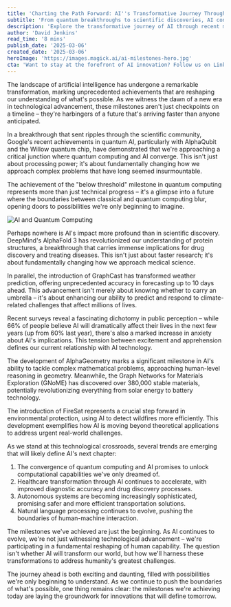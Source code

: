 ```yaml
---
title: 'Charting the Path Forward: AI''s Transformative Journey Through Recent Milestones'
subtitle: 'From quantum breakthroughs to scientific discoveries, AI continues to reshape our world'
description: 'Explore the transformative journey of AI through recent milestones, from quantum computing breakthroughs to revolutionary scientific discoveries. This comprehensive look at AI''s evolution reveals how these achievements are reshaping our world and setting the stage for future innovations.'
author: 'David Jenkins'
read_time: '8 mins'
publish_date: '2025-03-06'
created_date: '2025-03-06'
heroImage: 'https://images.magick.ai/ai-milestones-hero.jpg'
cta: 'Want to stay at the forefront of AI innovation? Follow us on LinkedIn for daily updates on groundbreaking developments and expert insights into the future of artificial intelligence.'
---
```


The landscape of artificial intelligence has undergone a remarkable transformation, marking unprecedented achievements that are reshaping our understanding of what's possible. As we witness the dawn of a new era in technological advancement, these milestones aren't just checkpoints on a timeline – they're harbingers of a future that's arriving faster than anyone anticipated.

In a breakthrough that sent ripples through the scientific community, Google's recent achievements in quantum AI, particularly with AlphaQubit and the Willow quantum chip, have demonstrated that we're approaching a critical junction where quantum computing and AI converge. This isn't just about processing power; it's about fundamentally changing how we approach complex problems that have long seemed insurmountable.

The achievement of the "below threshold" milestone in quantum computing represents more than just technical progress – it's a glimpse into a future where the boundaries between classical and quantum computing blur, opening doors to possibilities we're only beginning to imagine.

![AI and Quantum Computing](https://i.magick.ai/PIXE/1738406181100_magick_img.webp)

Perhaps nowhere is AI's impact more profound than in scientific discovery. DeepMind's AlphaFold 3 has revolutionized our understanding of protein structures, a breakthrough that carries immense implications for drug discovery and treating diseases. This isn't just about faster research; it's about fundamentally changing how we approach medical science.

In parallel, the introduction of GraphCast has transformed weather prediction, offering unprecedented accuracy in forecasting up to 10 days ahead. This advancement isn't merely about knowing whether to carry an umbrella – it's about enhancing our ability to predict and respond to climate-related challenges that affect millions of lives.

Recent surveys reveal a fascinating dichotomy in public perception – while 66% of people believe AI will dramatically affect their lives in the next few years (up from 60% last year), there's also a marked increase in anxiety about AI's implications. This tension between excitement and apprehension defines our current relationship with AI technology.

The development of AlphaGeometry marks a significant milestone in AI's ability to tackle complex mathematical problems, approaching human-level reasoning in geometry. Meanwhile, the Graph Networks for Materials Exploration (GNoME) has discovered over 380,000 stable materials, potentially revolutionizing everything from solar energy to battery technology.

The introduction of FireSat represents a crucial step forward in environmental protection, using AI to detect wildfires more efficiently. This development exemplifies how AI is moving beyond theoretical applications to address urgent real-world challenges.

As we stand at this technological crossroads, several trends are emerging that will likely define AI's next chapter:

1. The convergence of quantum computing and AI promises to unlock computational capabilities we've only dreamed of.
2. Healthcare transformation through AI continues to accelerate, with improved diagnostic accuracy and drug discovery processes.
3. Autonomous systems are becoming increasingly sophisticated, promising safer and more efficient transportation solutions.
4. Natural language processing continues to evolve, pushing the boundaries of human-machine interaction.

The milestones we've achieved are just the beginning. As AI continues to evolve, we're not just witnessing technological advancement – we're participating in a fundamental reshaping of human capability. The question isn't whether AI will transform our world, but how we'll harness these transformations to address humanity's greatest challenges.

The journey ahead is both exciting and daunting, filled with possibilities we're only beginning to understand. As we continue to push the boundaries of what's possible, one thing remains clear: the milestones we're achieving today are laying the groundwork for innovations that will define tomorrow.